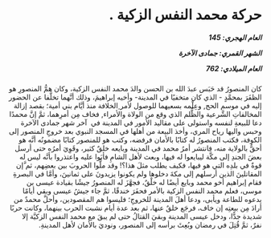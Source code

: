 <h1 dir="rtl">حركة محمد النفس الزكية .</h1>

<h5 dir="rtl">العام الهجري:  145

الشهر القمري: جمادى الآخرة

العام الميلادي: 762</h5>

<p dir="rtl">كان المنصورُ قد حَبَس عبدَ الله بن الحسن والدَ محمد النفس الزكية، وكان همُّ المنصورِ هو الظفَرَ بمحمَّدٍ - الذي كان متخفيًا في المدينة- وأخيه إبراهيمَ، وذلك أنَّهما تخلَّفا عن الحضور إليه في موسم الحج, وعِلْمه بسعيهما للوصول لأمر ِالخلافة منذ أيَّام بني أمية؛ بقصد إزالة المخالفاتِ الشَّرعية والظُّلم الذي وقع من الولاة والأمراء, فخاف مِن أمرِهما، ثمَّ إنَّ محمدًا دعا للبيعةِ لنفسه واستولى على مقاليد الأمور في المدينة في  آخر شهر جمادى الآخرة وحبس واليها رياح المري، وأخذ البيعة من أهلها في المسجد النبوي بعد خروجِ المنصور إلى الكوفة، فكتب المنصورُ له كتابًا بالأمان فرفضه، وكتب هو للمنصور كتابًا مضمونُه أنَّه هو أحقُّ بالولاية منه، فانتشر أمرُ محمد في المدينة وبايعه خلقٌ كثير، وقَوِيَ أمرُه حتى أرسل بعضَ الجندِ إلى مكَّة ليبايعوا له فيها، وبعث لأهل الشامِ فأبَوا عليه واعتذروا بأنَّه ليس له قوةٌ في بلدِه التي هو فيها، فكيف يطلب مثلَ هذا؟! وقد ملُّوا الحروبَ بين بعضِهم، ثم َّإن المقاتلينَ الذين أرسلهم إلى مكةَ دخلوها ولم يكونوا يزيدونَ على ثمانينَ، وأمَّا في البصرةِ فقام إبراهيم أخو محمد وبايع أيضًا له خلْقٌ، فجهَّزَ له المنصورُ جيشًا بقيادة عيسى بن موسى، فعلم محمد النفس الزكية بالأمر فحفَرَ خندقًا، ثمَّ جاء جيشُ عيسى وبقي أيامًا يدعوه للطاعة ويأبى، ودعا أهلَ المدينة للخروجِ؛ فليسوا هم المقصودين، وأحلَّ محمدٌ من أرادَ مِن بيعتِه إن خاف، فرجَع خلقٌ عنها، ثم بعد عدة أيام نشبت الحرب بينهما، وكانت حربًا شديدة جدًّا، ودخل عيسى المدينة وبقيَ القتالُ حتى لم يبقَ مع محمد النفس الزكيَّة إلا نفرٌ، ثمَّ قُتِلَ في رمضان وبُعِثَ برأسه إلى المنصور، ونوديَ بالأمان لأهل المدينةِ.</p></br>
